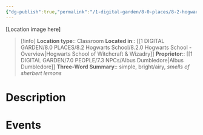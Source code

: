 ```yaml
---
{"dg-publish":true,"permalink":"/1-digital-garden/8-0-places/8-2-hogwarts-school/8-2-2-transfiguration-classroom/","tags":["#place","hogwarts","#classroom"]}
---
```


[Location image here]
>[!info]
>**Location type**::  Classroom
>**Located in**:: [[1 DIGITAL GARDEN/8.0 PLACES/8.2 Hogwarts School/8.2.0 Hogwarts School - Overview\|Hogwarts School of Witchcraft & Wizadry]]
>**Proprietor**:: [[1 DIGITAL GARDEN/7.0 PEOPLE/7.3 NPCs/Albus Dumbledore\|Albus Dumbledore]]
>**Three-Word Summary**:: simple, bright/airy, *smells of sherbert lemons* 

# Description


# Events

